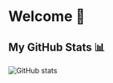 # Welcome 👋

## My GitHub Stats 📊

![GitHub stats](https://github-readme-stats.vercel.app/api?username=nowhereman1999&show_icons=true&theme=tokyonight)

